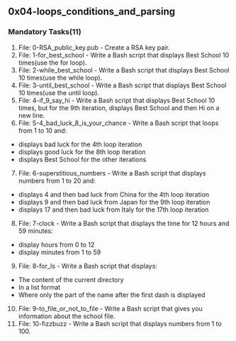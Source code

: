 ## 0x04-loops_conditions_and_parsing

### Mandatory Tasks(11)
1. File: 0-RSA_public_key.pub - Create a RSA key pair.
2. File: 1-for_best_school - Write a Bash script that displays Best School 10 times(use the for loop).
3. File: 2-while_best_school - Write a Bash script that displays Best School 10 times(use the while loop).
4. File: 3-until_best_school - Write a Bash script that displays Best School 10 times(use the until loop).
5. File: 4-if_9_say_hi - Write a Bash script that displays Best School 10 times, but for the 9th iteration, displays Best School and then Hi on a new line.
6. File: 5-4_bad_luck_8_is_your_chance - Write a Bash script that loops from 1 to 10 and:
- displays bad luck for the 4th loop iteration
- displays good luck for the 8th loop iteration
- displays Best School for the other iterations
7. File: 6-superstitious_numbers - Write a Bash script that displays numbers from 1 to 20 and:
- displays 4 and then bad luck from China for the 4th loop iteration
- displays 9 and then bad luck from Japan for the 9th loop iteration
- displays 17 and then bad luck from Italy for the 17th loop iteration
8. File: 7-clock - Write a Bash script that displays the time for 12 hours and 59 minutes:
- display hours from 0 to 12
- display minutes from 1 to 59
9. File: 8-for_ls - Write a Bash script that displays:
- The content of the current directory
- In a list format
- Where only the part of the name after the first dash is displayed
10. File: 9-to_file_or_not_to_file - Write a Bash script that gives you information about the school file.
11. File: 10-fizzbuzz - Write a Bash script that displays numbers from 1 to 100.
